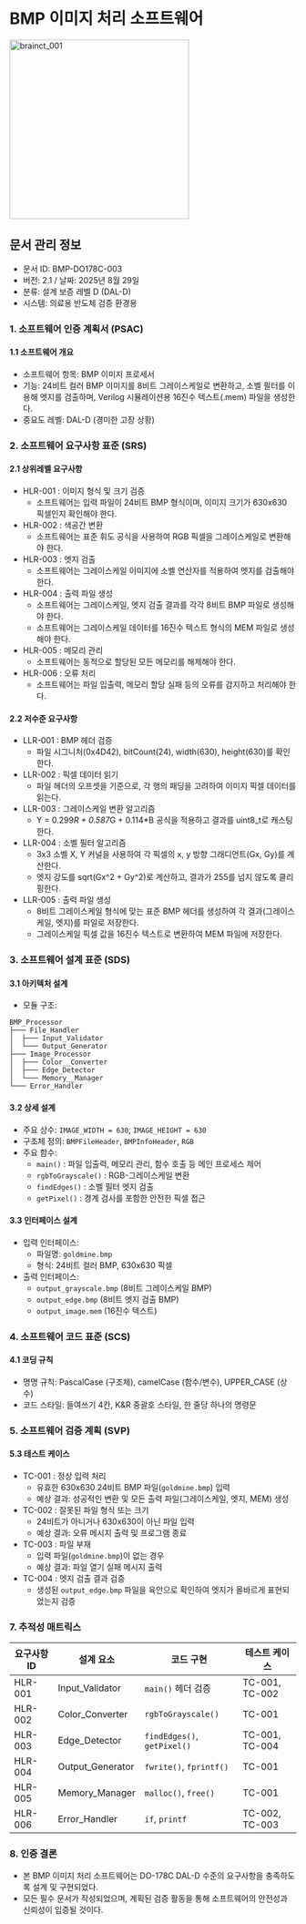 # BMP 이미지 처리 소프트웨어
<img width="315" height="315" alt="brainct_001" src="https://github.com/user-attachments/assets/8d03445f-322d-4cc2-9d90-251370a270b4" />


## 문서 관리 정보
 - 문서 ID: BMP-DO178C-003
 - 버전: 2.1 / 날짜: 2025년 8월 29일
 - 분류: 설계 보증 레벨 D (DAL-D)
 - 시스템: 의료용 반도체 검증 환경용

### 1. 소프트웨어 인증 계획서 (PSAC)
#### 1.1 소프트웨어 개요
 - 소프트웨어 항목: BMP 이미지 프로세서
 - 기능: 24비트 컬러 BMP 이미지를 8비트 그레이스케일로 변환하고, 소벨 필터를 이용해 엣지를 검출하며, Verilog 시뮬레이션용 16진수 텍스트(.mem) 파일을 생성한다.
 - 중요도 레벨: DAL-D (경미한 고장 상황)

### 2. 소프트웨어 요구사항 표준 (SRS)
#### 2.1 상위레벨 요구사항
 * HLR-001 : 이미지 형식 및 크기 검증
   * 소프트웨어는 입력 파일이 24비트 BMP 형식이며, 이미지 크기가 630x630 픽셀인지 확인해야 한다.
 * HLR-002 : 색공간 변환
   * 소프트웨어는 표준 휘도 공식을 사용하여 RGB 픽셀을 그레이스케일로 변환해야 한다.
 * HLR-003 : 엣지 검출
   * 소프트웨어는 그레이스케일 이미지에 소벨 연산자를 적용하여 엣지를 검출해야 한다.
 * HLR-004 : 출력 파일 생성
   * 소프트웨어는 그레이스케일, 엣지 검출 결과를 각각 8비트 BMP 파일로 생성해야 한다.
   * 소프트웨어는 그레이스케일 데이터를 16진수 텍스트 형식의 MEM 파일로 생성해야 한다.
 * HLR-005 : 메모리 관리
   * 소프트웨어는 동적으로 할당된 모든 메모리를 해제해야 한다.
 * HLR-006 : 오류 처리
   * 소프트웨어는 파일 입출력, 메모리 할당 실패 등의 오류를 감지하고 처리해야 한다.

#### 2.2 저수준 요구사항
 * LLR-001 : BMP 헤더 검증
   * 파일 시그니처(0x4D42), bitCount(24), width(630), height(630)를 확인한다.
 * LLR-002 : 픽셀 데이터 읽기
   * 파일 헤더의 오프셋을 기준으로, 각 행의 패딩을 고려하여 이미지 픽셀 데이터를 읽는다.
 * LLR-003 : 그레이스케일 변환 알고리즘
   * Y = 0.299*R + 0.587*G + 0.114*B 공식을 적용하고 결과를 uint8_t로 캐스팅한다.
 * LLR-004 : 소벨 필터 알고리즘
   * 3x3 소벨 X, Y 커널을 사용하여 각 픽셀의 x, y 방향 그래디언트(Gx, Gy)를 계산한다.
   * 엣지 강도를 sqrt(Gx^2 + Gy^2)로 계산하고, 결과가 255를 넘지 않도록 클리핑한다.
 * LLR-005 : 출력 파일 생성
   * 8비트 그레이스케일 형식에 맞는 표준 BMP 헤더를 생성하여 각 결과(그레이스케일, 엣지)를 파일로 저장한다.
   * 그레이스케일 픽셀 값을 16진수 텍스트로 변환하여 MEM 파일에 저장한다.

### 3. 소프트웨어 설계 표준 (SDS)
#### 3.1 아키텍처 설계
   * 모듈 구조:
~~~
BMP_Processor
├─── File_Handler
│  ├─── Input_Validator
│  └─── Output_Generator
├─── Image_Processor
│  ├─── Color__Converter
│  ├─── Edge_Detector
│  └─── Memory__Manager
└─── Error_Handler
~~~

#### 3.2 상세 설계
 * 주요 상수: `IMAGE_WIDTH = 630`, `IMAGE_HEIGHT = 630`
 * 구조체 정의: `BMPFileHeader`, `BMPInfoHeader`, `RGB`
 * 주요 함수:
   * `main()` : 파일 입출력, 메모리 관리, 함수 호출 등 메인 프로세스 제어
   * `rgbToGrayscale()` : RGB-그레이스케일 변환
   * `findEdges()` : 소벨 필터 엣지 검출
   * `getPixel()` : 경계 검사를 포함한 안전한 픽셀 접근

#### 3.3 인터페이스 설계
 * 입력 인터페이스:
   * 파일명: `goldmine.bmp`
   * 형식: 24비트 컬러 BMP, 630x630 픽셀
 * 출력 인터페이스:
   * `output_grayscale.bmp` (8비트 그레이스케일 BMP)
   * `output_edge.bmp` (8비트 엣지 검출 BMP)
   * `output_image.mem` (16진수 텍스트)

### 4. 소프트웨어 코드 표준 (SCS)
#### 4.1 코딩 규칙
 * 명명 규칙: PascalCase (구조체), camelCase (함수/변수), UPPER_CASE (상수)
 * 코드 스타일: 들여쓰기 4칸, K&R 중괄호 스타일, 한 줄당 하나의 명령문

### 5. 소프트웨어 검증 계획 (SVP)
#### 5.3 테스트 케이스
 * TC-001 : 정상 입력 처리
   * 유효한 630x630 24비트 BMP 파일(`goldmine.bmp`) 입력
   * 예상 결과: 성공적인 변환 및 모든 출력 파일(그레이스케일, 엣지, MEM) 생성
 * TC-002 : 잘못된 파일 형식 또는 크기
   * 24비트가 아니거나 630x630이 아닌 파일 입력
   * 예상 결과: 오류 메시지 출력 및 프로그램 종료
 * TC-003 : 파일 부재
   * 입력 파일(`goldmine.bmp`)이 없는 경우
   * 예상 결과: 파일 열기 실패 메시지 출력
 * TC-004 : 엣지 검출 결과 검증
   * 생성된 `output_edge.bmp` 파일을 육안으로 확인하여 엣지가 올바르게 표현되었는지 검증

### 7. 추적성 매트릭스

 | 요구사항 ID | 설계 요소 | 코드 구현 | 테스트 케이스 |
 |---|---|---|---|
 | HLR-001 | Input_Validator | `main()` 헤더 검증 | TC-001, TC-002 |
 | HLR-002 | Color_Converter | `rgbToGrayscale()` | TC-001 |
 | HLR-003 | Edge_Detector | `findEdges()`, `getPixel()` | TC-001, TC-004 |
 | HLR-004 | Output_Generator| `fwrite()`, `fprintf()` | TC-001 |
 | HLR-005 | Memory_Manager | `malloc()`, `free()` | TC-001 |
 | HLR-006 | Error_Handler | `if`, `printf` | TC-002, TC-003 |

### 8. 인증 결론
   * 본 BMP 이미지 처리 소프트웨어는 DO-178C DAL-D 수준의 요구사항을 충족하도록 설계 및 구현되었다.
   * 모든 필수 문서가 작성되었으며, 계획된 검증 활동을 통해 소프트웨어의 안전성과 신뢰성이 입증될 것이다.

